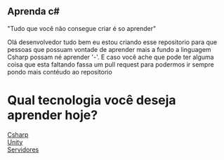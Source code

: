 ## <Strong>Aprenda c#</Strong>

"Tudo que você não consegue criar é so aprender"

Olá desenvolvedor tudo bem eu estou criando esse repositorio para que pessoas que possuam vontade de aprender mais a fundo a linguagem Csharp possam né aprender '-'. E caso você ache que pode ter alguma coisa que esta faltando fassa um pull request para podermos ir sempre pondo mais contéudo ao repositorio

<h1>Qual tecnologia você deseja aprender hoje?</h1>

[Csharp](/Csharp/welcome.md)<br>
[Unity](/Unity/welcome.md)<br>
[Servidores](/Servidores/welcome.md)
